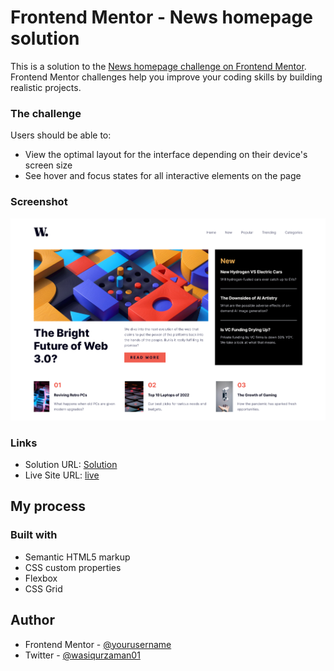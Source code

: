 # Frontend Mentor - News homepage solution

This is a solution to the [News homepage challenge on Frontend Mentor](https://www.frontendmentor.io/challenges/news-homepage-H6SWTa1MFl). Frontend Mentor challenges help you improve your coding skills by building realistic projects.

### The challenge

Users should be able to:

- View the optimal layout for the interface depending on their device's screen size
- See hover and focus states for all interactive elements on the page

### Screenshot

![](./Screenshot.png)

### Links

- Solution URL: [Solution](https://www.frontendmentor.io/solutions/news-homepage-solution-I_AHgpecZS)
- Live Site URL: [live](https://wasiqurzaman.github.io/frontendmentor-challenges/news-homepage/)

## My process

### Built with

- Semantic HTML5 markup
- CSS custom properties
- Flexbox
- CSS Grid

## Author

- Frontend Mentor - [@yourusername](https://www.frontendmentor.io/profile/wasiqurzaman)
- Twitter - [@wasiqurzaman01](https://twitter.com/wasiqurzaman01)
